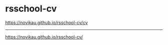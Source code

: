 # rsschool-cv
https://novikau.github.io/rsschool-cv/cv
*******
https://novikau.github.io/rsschool-cv/
